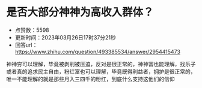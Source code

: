# 是否大部分神神为高收入群体？
- 点赞数：5598
- 更新时间：2023年03月26日17时37分21秒
- 回答url：https://www.zhihu.com/question/493385534/answer/2954415473
<body>
 <p data-pid="CJijzR8o">神神穷可以理解，毕竟被剥削被压迫，反对是很正常的，神神富也能理解，找乐子或者真的追求民主自由，粉红富也可以理解，毕竟既得利益者，拥护是很正常的，唯一不能理解的就是那些月入三四千的粉红，到底什么支持这他们的信仰</p>
</body>